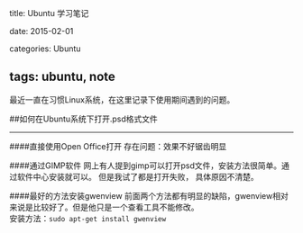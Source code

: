 title: Ubuntu 学习笔记

date: 2015-02-01

categories: Ubuntu

tags: ubuntu, note
---

最近一直在习惯Linux系统，在这里记录下使用期间遇到的问题。 


##如何在Ubuntu系统下打开.psd格式文件

----------

####直接使用Open Office打开
存在问题：效果不好锯齿明显

####通过GIMP软件
网上有人提到gimp可以打开psd文件，安装方法很简单。通过软件中心安装就可以。
但是我试了都是打开失败， 具体原因不清楚。  

####最好的方法安装gwenview
前面两个方法都有明显的缺陷，gwenview相对来说是比较好了。但是他只是一个查看工具不能修改。  
安装方法：`sudo apt-get install gwenview`